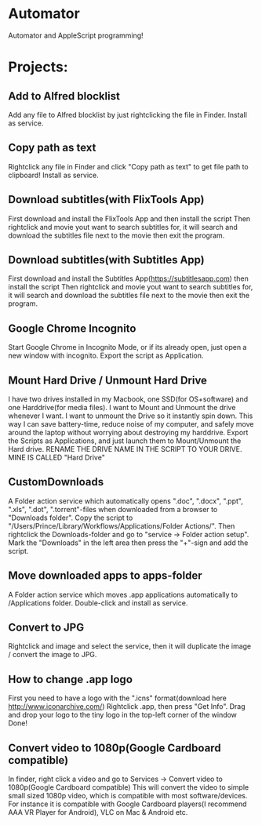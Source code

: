 Automator
=========

Automator and AppleScript programming!

# Projects:

## Add to Alfred blocklist
Add any file to Alfred blocklist by just rightclicking the file in Finder.
Install as service.

## Copy path as text
Rightclick any file in Finder and click "Copy path as text" to get file path to clipboard! Install as service.

## Download subtitles(with FlixTools App)
First download and install the FlixTools App and then install the script
Then rightclick and movie yout want to search subtitles for, it will search and 
download the subtitles file next to the movie then exit the program.

## Download subtitles(with Subtitles App)
First download and install the Subtitles App(https://subtitlesapp.com) then install the script
Then rightclick and movie yout want to search subtitles for, it will search and 
download the subtitles file next to the movie then exit the program.

## Google Chrome Incognito
Start Google Chrome in Incognito Mode, or if its already open, just open a new window with incognito.
Export the script as Application. 

## Mount Hard Drive / Unmount Hard Drive
I have two drives installed in my Macbook, one SSD(for OS+software) and one Harddrive(for media files).
I want to Mount and Unmount the drive whenever I want. I want to unmount the Drive so it instantly spin down. This way I can save battery-time, reduce noise of my computer, and safely move around the laptop without worrying about destroying my harddrive.
Export the Scripts as Applications, and just launch them to Mount/Unmount the Hard drive.
RENAME THE DRIVE NAME IN THE SCRIPT TO YOUR DRIVE. MINE IS CALLED "Hard Drive"

## CustomDownloads
A Folder action service which automatically opens ".doc", ".docx", ".ppt", ".xls", ".dot", ".torrent"-files when downloaded from a browser to "Downloads folder".
Copy the script to "/Users/Prince/Library/Workflows/Applications/Folder Actions/".
Then rightclick the Downloads-folder and go to "service -> Folder action setup".
Mark the "Downloads" in the left area then press the "+"-sign and add the script.

## Move downloaded apps to apps-folder
A Folder action service which moves .app applications automatically to /Applications folder.
Double-click and install as service.

## Convert to JPG
Rightclick and image and select the service, then it will duplicate the image /
convert the image to JPG.

## How to change .app logo
First you need to have a logo with the ".icns" format(download here http://www.iconarchive.com/)
Rightclick .app, then press "Get Info".
Drag and drop your logo to the tiny logo in the top-left corner of the window
Done!

## Convert video to 1080p(Google Cardboard compatible)
In finder, right click a video and go to Services -> Convert video to 1080p(Google Cardboard compatible)
This will convert the video to simple small sized 1080p video, which is compatible with most software/devices.
For instance it is compatible with Google Cardboard players(I recommend AAA VR Player for Android), VLC on Mac & Android etc.